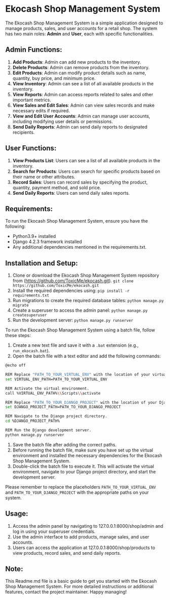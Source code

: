 # Ekocash Shop Management System

The Ekocash Shop Management System is a simple application designed to manage products, sales, and user accounts for a retail shop. The system has two main roles: **Admin** and **User**, each with specific functionalities.

## Admin Functions:

1. **Add Products**: Admin can add new products to the inventory.
2. **Delete Products**: Admin can remove products from the inventory.
3. **Edit Products**: Admin can modify product details such as name, quantity, buy price, and minimum price.
4. **View Inventory**: Admin can see a list of all available products in the inventory.
5. **View Reports**: Admin can access reports related to sales and other important metrics.
6. **View Sales and Edit Sales**: Admin can view sales records and make necessary edits if required.
7. **View and Edit User Accounts**: Admin can manage user accounts, including modifying user details or permissions.
8. **Send Daily Reports**: Admin can send daily reports to designated recipients.

## User Functions:

1. **View Products List**: Users can see a list of all available products in the inventory.
2. **Search for Products**: Users can search for specific products based on their name or other attributes.
3. **Record Sales**: Users can record sales by specifying the product, quantity, payment method, and sold price.
4. **Send Daily Reports**: Users can send daily sales reports.

## Requirements:

To run the Ekocash Shop Management System, ensure you have the following:

- Python3.9+ installed
- Django 4.2.3 framework installed
- Any additional dependencies mentioned in the requirements.txt.

## Installation and Setup:

1. Clone or download the Ekocash Shop Management System repository from (https://github.com/ToxicMe/ekocash.git).
   `git clone https://github.com/ToxicMe/ekocash.git`
2. Install the required dependencies using:
   `pip install -r requirements.txt`
3. Run migrations to create the required database tables:
   `python manage.py migrate`
4. Create a superuser to access the admin panel:
   `python manage.py createsuperuser`
5. Run the development server:
   `python manage.py runserver`

To run the Ekocash Shop Management System using a batch file, follow these steps:

1. Create a new text file and save it with a `.bat` extension (e.g., `run_ekocash.bat`).
2. Open the batch file with a text editor and add the following commands:

```bash
@echo off

REM Replace "PATH_TO_YOUR_VIRTUAL_ENV" with the location of your virtual environment.
set VIRTUAL_ENV_PATH=PATH_TO_YOUR_VIRTUAL_ENV

REM Activate the virtual environment.
call %VIRTUAL_ENV_PATH%\\Scripts\\activate

REM Replace "PATH_TO_YOUR_DJANGO_PROJECT" with the location of your Django project.
set DJANGO_PROJECT_PATH=PATH_TO_YOUR_DJANGO_PROJECT

REM Navigate to the Django project directory.
cd %DJANGO_PROJECT_PATH%

REM Run the Django development server.
python manage.py runserver

```

1. Save the batch file after adding the correct paths.
2. Before running the batch file, make sure you have set up the virtual environment and installed the necessary dependencies for the Ekocash Shop Management System.
3. Double-click the batch file to execute it. This will activate the virtual environment, navigate to your Django project directory, and start the development server.

Please remember to replace the placeholders `PATH_TO_YOUR_VIRTUAL_ENV` and `PATH_TO_YOUR_DJANGO_PROJECT` with the appropriate paths on your system. 

## Usage:

1. Access the admin panel by navigating to 127.0.0.1:8000/shop/admin and log in using your superuser credentials.
2. Use the admin interface to add products, manage sales, and user accounts.
3. Users can access the application at 127.0.0.1:8000/shop/products to view products, record sales, and send daily reports.

## Note:

This Readme.md file is a basic guide to get you started with the Ekocash Shop Management System. For more detailed instructions or additional features, contact the project maintainer. Happy managing!
